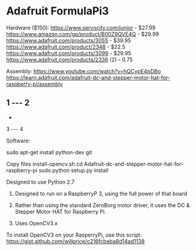 # Adafruit FormulaPi3

Hardware ($150):
https://www.servocity.com/junior - $27.99
https://www.amazon.com/gp/product/B00Z9QVE4Q - $29.99
https://www.adafruit.com/products/3055 - $39.95
https://www.adafruit.com/product/2348 - $22.5
https://www.adafruit.com/products/3099 - $29.95
https://www.adafruit.com/products/2336 (2) - 0.75

Assembly:
https://www.youtube.com/watch?v=hQCypE4pDBo
https://learn.adafruit.com/adafruit-dc-and-stepper-motor-hat-for-raspberry-pi/assembly

1 --- 2
   -
   -
3 --- 4

Software:

sudo apt-get install python-dev git

Copy files
install-opencv.sh
cd Adafruit-dc-and-stepper-motor-hat-for-raspberry-pi
sudo python setup.py install

Designed to use Python 2.7

1) Designed to run on a RaspberryP 3, using the full power of that board

2) Rather than using the standard ZeroBorg motor driver, it uses the DC & Stepper Motor HAT for Raspberry Pi.

3) Uses OpenCV3.x

To install OpenCV3 on your RasperryPi, use this script:
https://gist.github.com/willprice/c216fcbeba8d14ad1138
